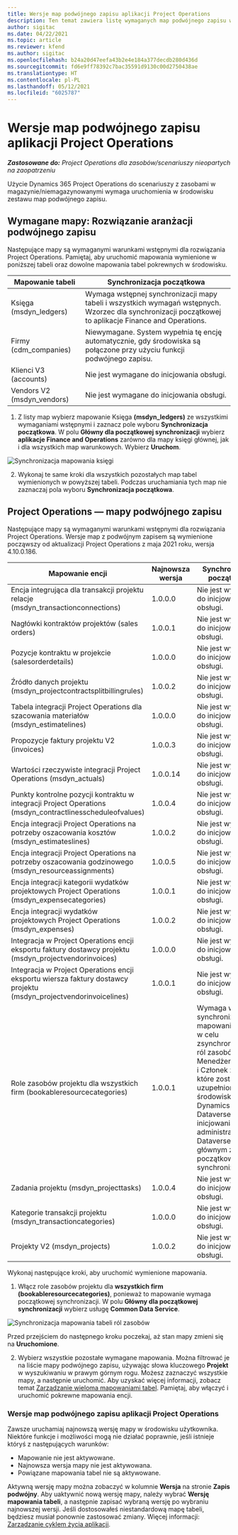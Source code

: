 ```yaml
---
title: Wersje map podwójnego zapisu aplikacji Project Operations
description: Ten temat zawiera listę wymaganych map podwójnego zapisu w Dynamics 365 Project Operations.
author: sigitac
ms.date: 04/22/2021
ms.topic: article
ms.reviewer: kfend
ms.author: sigitac
ms.openlocfilehash: b24a20d47eefa43b2e4e184a377decdb280d436d
ms.sourcegitcommit: fd6e9ff78392c7bac35591d9130c00d2750438ae
ms.translationtype: HT
ms.contentlocale: pl-PL
ms.lasthandoff: 05/12/2021
ms.locfileid: "6025787"
---
```

# <a name="project-operations-dual-write-map-versions"></a>Wersje map podwójnego zapisu aplikacji Project Operations

_**Zastosowane do:** Project Operations dla zasobów/scenariuszy nieopartych na zaopatrzeniu_

Użycie Dynamics 365 Project Operations do scenariuszy z zasobami w magazynie/niemagazynowanymi wymaga uruchomienia w środowisku zestawu map podwójnego zapisu. 

## <a name="prerequisite-maps-dual-write-orchestration-solution"></a>Wymagane mapy: Rozwiązanie aranżacji podwójnego zapisu

Następujące mapy są wymaganymi warunkami wstępnymi dla rozwiązania Project Operations. Pamiętaj, aby uruchomić mapowania wymienione w poniższej tabeli oraz dowolne mapowania tabel pokrewnych w środowisku.

| Mapowanie tabeli | Synchronizacja początkowa |
| --- | --- |
| Księga (msdyn_ledgers) | Wymaga wstępnej synchronizacji mapy tabeli i wszystkich wymagań wstępnych. Wzorzec dla synchronizacji początkowej to aplikacje Finance and Operations. |
| Firmy (cdm_companies) | Niewymagane. System wypełnia tę encję automatycznie, gdy środowiska są połączone przy użyciu funkcji podwójnego zapisu. |
| Klienci V3 (accounts) | Nie jest wymagane do inicjowania obsługi. |
| Vendors V2 (msdyn_vendors) | Nie jest wymagane do inicjowania obsługi. |

1. Z listy map wybierz mapowanie Księga **(msdyn\_ledgers)** ze wszystkimi wymaganiami wstępnymi i zaznacz pole wyboru **Synchronizacja początkowa**. W polu **Główny dla początkowej synchronizacji** wybierz **aplikacje Finance and Operations** zarówno dla mapy księgi głównej, jak i dla wszystkich map warunkowych. Wybierz **Uruchom**.

![Synchronizacja mapowania księgi](media/DW6.png)

2. Wykonaj te same kroki dla wszystkich pozostałych map tabel wymienionych w powyższej tabeli. Podczas uruchamiania tych map nie zaznaczaj pola wyboru **Synchronizacja początkowa**.

## <a name="project-operations-dual-write-maps"></a>Project Operations — mapy podwójnego zapisu

Następujące mapy są wymaganymi warunkami wstępnymi dla rozwiązania Project Operations. Wersje map z podwójnym zapisem są wymienione począwszy od aktualizacji Project Operations z maja 2021 roku, wersja 4.10.0.186.

| **Mapowanie encji** | **Najnowsza wersja** | **Synchronizacja początkowa** |
| --- | --- | --- |
| Encja integrująca dla transakcji projektu relacje (msdyn\_transactionconnections) | 1.0.0.0 | Nie jest wymagane do inicjowania obsługi. |
| Nagłówki kontraktów projektów (sales orders) | 1.0.0.1 | Nie jest wymagane do inicjowania obsługi. |
| Pozycje kontraktu w projekcie (salesorderdetails) | 1.0.0.0 | Nie jest wymagane do inicjowania obsługi. |
| Źródło danych projektu (msdyn_projectcontractsplitbillingrules) | 1.0.0.2 | Nie jest wymagane do inicjowania obsługi. |
| Tabela integracji Project Operations dla szacowania materiałów (msdyn\_estimatelines) | 1.0.0.0 | Nie jest wymagane do inicjowania obsługi. |
| Propozycje faktury projektu V2 (invoices) | 1.0.0.3 | Nie jest wymagane do inicjowania obsługi. |
| Wartości rzeczywiste integracji Project Operations (msdyn_actuals) | 1.0.0.14 | Nie jest wymagane do inicjowania obsługi. |
| Punkty kontrolne pozycji kontraktu w integracji Project Operations (msdyn_contractlinesscheduleofvalues) | 1.0.0.4 | Nie jest wymagane do inicjowania obsługi. |
| Encja integracji Project Operations na potrzeby oszacowania kosztów (msdyn_estimateslines) | 1.0.0.2 | Nie jest wymagane do inicjowania obsługi. |
| Encja integracji Project Operations na potrzeby oszacowania godzinowego (msdyn_resourceassignments) | 1.0.0.5 | Nie jest wymagane do inicjowania obsługi. |
| Encja integracji kategorii wydatków projektowych Project Operations (msdyn_expensecategories) | 1.0.0.1 | Nie jest wymagane do inicjowania obsługi. |
| Encja integracji wydatków projektowych Project Operations (msdyn_expenses) | 1.0.0.2 | Nie jest wymagane do inicjowania obsługi. |
| Integracja w Project Operations encji eksportu faktury dostawcy projektu (msdyn_projectvendorinvoices) | 1.0.0.0 | Nie jest wymagane do inicjowania obsługi. |
| Integracja w Project Operations encji eksportu wiersza faktury dostawcy projektu (msdyn_projectvendorinvoicelines) | 1.0.0.1 | Nie jest wymagane do inicjowania obsługi. |
| Role zasobów projektu dla wszystkich firm (bookableresourcecategories) | 1.0.0.1 | Wymaga wstępnej synchronizacji mapowania tabeli w celu zsynchronizowania ról zasobów Menedżer projektu i Członek zespołu, które zostały uzupełnione w środowisku usługi Dynamics 365 Dataverse podczas inicjowania obsługi administracyjnej. Dataverse jest głównym źródłem początkowej synchronizacji. |
| Zadania projektu (msdyn_projecttasks) | 1.0.0.4 | Nie jest wymagane do inicjowania obsługi. |
| Kategorie transakcji projektu (msdyn_transactioncategories) | 1.0.0.0 | Nie jest wymagane do inicjowania obsługi. |
| Projekty V2 (msdyn_projects) | 1.0.0.2 | Nie jest wymagane do inicjowania obsługi. |

Wykonaj następujące kroki, aby uruchomić wymienione mapowania.

1. Włącz role zasobów projektu dla **wszystkich firm (bookableresourcecategories)**, ponieważ to mapowanie wymaga początkowej synchronizacji. W polu **Główny dla początkowej synchronizacji** wybierz usługę **Common Data Service**. 

 ![Synchronizacja mapowania tabeli ról zasobów](media/6ResourceInitialSync.jpg)

 Przed przejściem do następnego kroku poczekaj, aż stan mapy zmieni się na **Uruchomione**.

2. Wybierz wszystkie pozostałe wymagane mapowania. Można filtrować je na liście mapy podwójnego zapisu, używając słowa kluczowego **Projekt** w wyszukiwaniu w prawym górnym rogu. Możesz zaznaczyć wszystkie mapy, a następnie uruchomić. Aby uzyskać więcej informacji, zobacz temat [Zarządzanie wieloma mapowaniami tabel](/dynamics365/fin-ops-core/dev-itpro/data-entities/dual-write/multiple-entity-maps). Pamiętaj, aby włączyć i uruchomić pokrewne mapowania encji.

### <a name="project-operations-dual-write-map-versions"></a>Wersje map podwójnego zapisu aplikacji Project Operations

Zawsze uruchamiaj najnowszą wersję mapy w środowisku użytkownika. Niektóre funkcje i możliwości mogą nie działać poprawnie, jeśli istnieje któryś z następujących warunków:

- Mapowanie nie jest aktywowane.
- Najnowsza wersja mapy nie jest aktywowana. 
- Powiązane mapowania tabel nie są aktywowane.

Aktywną wersję mapy można zobaczyć w kolumnie **Wersja** na stronie **Zapis podwójny**. Aby uaktywnić nową wersję mapy, należy wybrać **Wersję mapowania tabeli**, a następnie zapisać wybraną wersję po wybraniu najnowszej wersji. Jeśli dostosowałeś niestandardową mapę tabeli, będziesz musiał ponownie zastosować zmiany. Więcej informacji: [Zarządzanie cyklem życia aplikacji](/dynamics365/fin-ops-core/dev-itpro/data-entities/dual-write/app-lifecycle-management).
